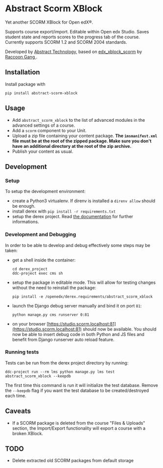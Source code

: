 # Abstract Scorm XBlock

Yet another SCORM XBlock for Open edX®.

Supports course export/import. Editable within Open edx Studio. Saves student state and reports scores to the progress tab of the course.
Currently supports SCORM 1.2 and SCORM 2004 standards.

Developed by [Abstract Technology](https://abstract-technology.de/), based on [edx_xblock_scorm](https://github.com/raccoongang/edx_xblock_scorm/) by [Raccoon Gang
](https://raccoongang.com/).

## Installation

Install package with

```shell
pip install abstract-scorm-xblock
```

## Usage

- Add `abstract_scorm_xblock` to the list of advanced modules in the advanced settings of a course.
- Add a `scorm` component to your Unit.
- Upload a zip file containing your content package. **The `imsmanifest.xml` file must be at the root of the zipped package. Make sure you don't have an additional directory at the root of the zip archive.**
- Publish your content as usual.

## Development

### Setup

To setup the development environment:

- create a Python3 virtualenv. If direnv is installed a `direnv allow` should be enough.
- install derex with `pip install -r requirements.txt`
- setup the derex project. Read [the documentation](https://derex.page/quickstart.html#quickstart) for further informations.

### Development and Debugging

In order to be able to develop and debug effectively some steps may be taken:

- get a shell inside the container:

  ```shell
  cd derex_project
  ddc-project exec cms sh
  ```

- setup the package in editable mode. This will allow for testing changes without the need to reinstall the package:

  ```shell
  pip install -e /openedx/derex.requirements/abstract_scorm_xblock
  ```

- launch the Django debug server manually and bind it on port `81`:

  ```shell
  python manage.py cms runserver 0:81
  ```

- on your browser [https://studio.scorm.localhost:81](https://studio.scorm.localhost:81) should now be available. You should now be able to insert debug code in both Python and JS files and benefit from Django runserver auto reload feature.

### Running tests

Tests can be run from the derex project directory by running:

```shell
ddc-project run --rm lms python manage.py lms test abstract_scorm_xblock --keepdb
```

The first time this command is run it will initialize the test database. Remove the `--keepdb` flag if you want the test database to be created/destroyed each time.

## Caveats

- If a SCORM package is deleted from the course "Files & Uploads" section, the Import/Export functionality will export a course with a broken XBlock.

## TODO

- Delete extracted old SCORM packages from default storage

